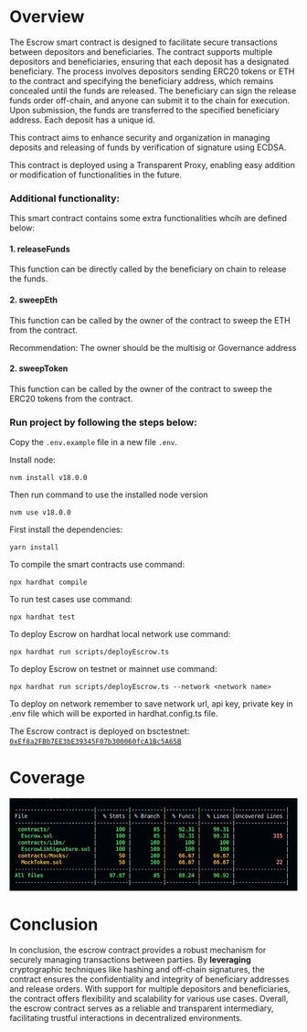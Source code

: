 # Overview

The Escrow smart contract is designed to facilitate secure transactions between depositors and beneficiaries. The contract supports multiple depositors and beneficiaries, ensuring that each deposit has a designated beneficiary. The process involves depositors sending ERC20 tokens or ETH to the contract and specifying the beneficiary address, which remains concealed until the funds are released. The beneficiary can sign the release funds order off-chain, and anyone can submit it to the chain for execution. Upon submission, the funds are transferred to the specified beneficiary address.
Each deposit has a unique id.

This contract aims to enhance security and organization in managing deposits and releasing of funds by verification of signature using ECDSA.

This contract is deployed using a Transparent Proxy, enabling easy addition or modification of functionalities in the future.

### Additional functionality:
This smart contract contains some extra functionalities whcih are defined below: 

#### 1. releaseFunds
This function can be directly called by the beneficiary on chain to release the funds.

#### 2. sweepEth
This function can be called by the owner of the contract to sweep the ETH from the contract.

Recommendation: The owner should be the multisig or Governance address

#### 2. sweepToken
This function can be called by the owner of the contract to sweep the ERC20 tokens from the contract.

### Run project by following the steps below:

Copy the ``.env.example`` file in a new file ``.env``.

Install node:
```shell
nvm install v18.0.0
```

Then run command to use the installed node version
```shell
nvm use v18.0.0
```

First install the dependencies:
```shell
yarn install
```
To compile the smart contracts use command:
```shell
npx hardhat compile
```

To run test cases use command:
```shell
npx hardhat test
```

To deploy Escrow on hardhat local network use command:
```shell
npx hardhat run scripts/deployEscrow.ts
```

To deploy Escrow on testnet or mainnet use command:
```shell
npx hardhat run scripts/deployEscrow.ts --network <network name>
```

To deploy on network remember to save network url, api key, private key in .env file which will be exported in hardhat.config.ts file.

The Escrow contract is deployed on bsctestnet:
[`0xEf8a2FBb7EE3bE39345F07b300060fcA1Bc5A65B`](https://testnet.bscscan.com/address/0xEf8a2FBb7EE3bE39345F07b300060fcA1Bc5A65B)

# Coverage
![](./gitbook/EscrowCoverage.png)
# Conclusion

In conclusion, the escrow contract provides a robust mechanism for securely managing transactions between parties. By **leveraging** cryptographic techniques like hashing and off-chain signatures, the contract ensures the confidentiality and integrity of beneficiary addresses and release orders. With support for multiple depositors and beneficiaries, the contract offers flexibility and scalability for various use cases. Overall, the escrow contract serves as a reliable and transparent intermediary, facilitating trustful interactions in decentralized environments.